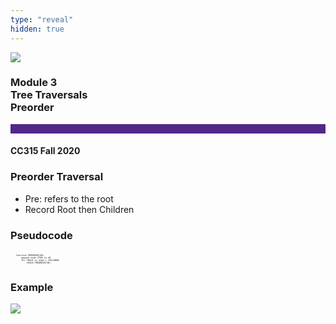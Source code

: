 ```yaml
---
type: "reveal"
hidden: true
---
```


<section>
<img class="stretch plain" src="/images/core-logo-on-white.png">
<h3> Module 3 <br> Tree Traversals <br> Preorder </h3>
<hr style="height:15px;color:512888;background-color:512888;">
<h4>CC315 Fall 2020</h4>
</section>

<section>
<h3> Preorder Traversal </h3>
<ul>
<li> Pre: refers to the root </li>
<li> Record Root then Children </li>
</ul>
</section>

<section>
<h3> Pseudocode </h3>
<pre class="" style="font-size: .3em; width: 40%"><code class="python">
    function PREORDER(SB)
        append node ITEM to SB
        for CHILD in node`s CHILDREN
            CHILD.PREORDER(SB)
 </code></pre>
</section>

<section>
<h3> Example </h3>
<img class="stretch plain" src="/images/315_3.5_treePreO.svg">
</section>